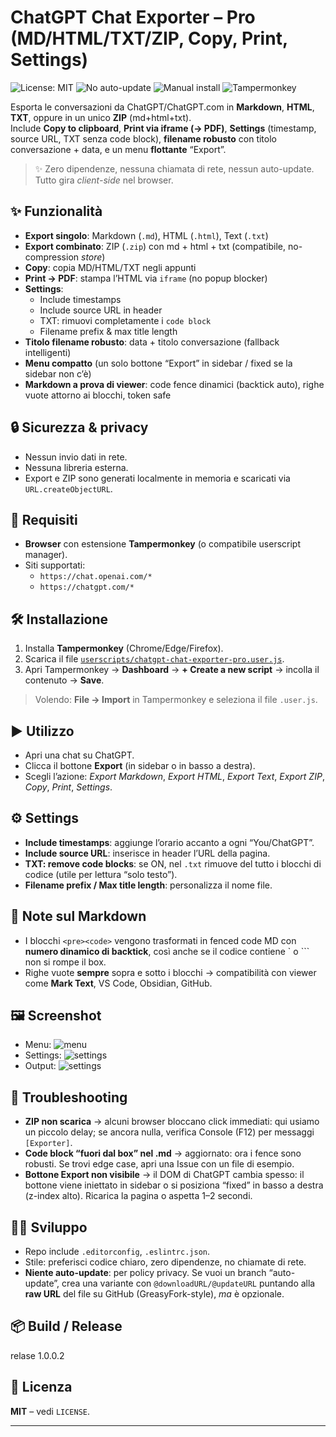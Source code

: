 # ChatGPT Chat Exporter – Pro (MD/HTML/TXT/ZIP, Copy, Print, Settings)

![License: MIT](https://img.shields.io/badge/License-MIT-green.svg)
![No auto-update](https://img.shields.io/badge/auto--update-disabled-red)
![Manual install](https://img.shields.io/badge/install-manual-blue)
![Tampermonkey](https://img.shields.io/badge/compatible-Tampermonkey-green)


Esporta le conversazioni da ChatGPT/ChatGPT.com in **Markdown**, **HTML**, **TXT**, oppure in un unico **ZIP** (md+html+txt).  
Include **Copy to clipboard**, **Print via iframe (→ PDF)**, **Settings** (timestamp, source URL, TXT senza code block), **filename robusto** con titolo conversazione + data, e un menu **flottante** “Export”.

> ✨ Zero dipendenze, nessuna chiamata di rete, nessun auto-update. Tutto gira *client-side* nel browser.

## ✨ Funzionalità
- **Export singolo**: Markdown (`.md`), HTML (`.html`), Text (`.txt`)
- **Export combinato**: ZIP (`.zip`) con md + html + txt (compatibile, no-compression *store*)
- **Copy**: copia MD/HTML/TXT negli appunti
- **Print → PDF**: stampa l’HTML via `iframe` (no popup blocker)
- **Settings**: 
  - Include timestamps
  - Include source URL in header
  - TXT: rimuovi completamente i `code block`
  - Filename prefix & max title length
- **Titolo filename robusto**: data + titolo conversazione (fallback intelligenti)
- **Menu compatto** (un solo bottone “Export” in sidebar / fixed se la sidebar non c’è)
- **Markdown a prova di viewer**: code fence dinamici (backtick auto), righe vuote attorno ai blocchi, token safe

## 🔒 Sicurezza & privacy
- Nessun invio dati in rete.
- Nessuna libreria esterna.
- Export e ZIP sono generati localmente in memoria e scaricati via `URL.createObjectURL`.

## 🧩 Requisiti
- **Browser** con estensione **Tampermonkey** (o compatibile userscript manager).
- Siti supportati:
  - `https://chat.openai.com/*`
  - `https://chatgpt.com/*`

## 🛠️ Installazione
1. Installa **Tampermonkey** (Chrome/Edge/Firefox).
2. Scarica il file [`userscripts/chatgpt-chat-exporter-pro.user.js`](userscripts/chatgpt-chat-exporter-pro.user.js).
3. Apri Tampermonkey → **Dashboard** → **+ Create a new script** → incolla il contenuto → **Save**.

> Volendo: **File → Import** in Tampermonkey e seleziona il file `.user.js`.

## ▶️ Utilizzo
- Apri una chat su ChatGPT.
- Clicca il bottone **Export** (in sidebar o in basso a destra).
- Scegli l’azione: *Export Markdown*, *Export HTML*, *Export Text*, *Export ZIP*, *Copy*, *Print*, *Settings*.

## ⚙️ Settings
- **Include timestamps**: aggiunge l’orario accanto a ogni “You/ChatGPT”.
- **Include source URL**: inserisce in header l’URL della pagina.
- **TXT: remove code blocks**: se ON, nel `.txt` rimuove del tutto i blocchi di codice (utile per lettura “solo testo”).
- **Filename prefix / Max title length**: personalizza il nome file.

## 🧪 Note sul Markdown
- I blocchi `<pre><code>` vengono trasformati in fenced code MD con **numero dinamico di backtick**, così anche se il codice contiene \` o ``` non si rompe il box.
- Righe vuote **sempre** sopra e sotto i blocchi → compatibilità con viewer come **Mark Text**, VS Code, Obsidian, GitHub.

## 🖼️ Screenshot

- Menu: ![menu](./screenshots/menu.jpg)
- Settings: ![settings](./screenshots/settings.jpg)
- Output: ![settings](./screenshots/output.png)
  
  
## 🐞 Troubleshooting
- **ZIP non scarica** → alcuni browser bloccano click immediati: qui usiamo un piccolo delay; se ancora nulla, verifica Console (F12) per messaggi `[Exporter]`.
- **Code block “fuori dal box” nel .md** → aggiornato: ora i fence sono robusti. Se trovi edge case, apri una Issue con un file di esempio.
- **Bottone Export non visibile** → il DOM di ChatGPT cambia spesso: il bottone viene iniettato in sidebar o si posiziona “fixed” in basso a destra (z-index alto). Ricarica la pagina o aspetta 1–2 secondi.

## 🧑‍💻 Sviluppo
- Repo include `.editorconfig`, `.eslintrc.json`.  
- Stile: preferisci codice chiaro, zero dipendenze, no chiamate di rete.
- **Niente auto-update**: per policy privacy. Se vuoi un branch “auto-update”, crea una variante con `@downloadURL/@updateURL` puntando alla **raw URL** del file su GitHub (GreasyFork-style), *ma* è opzionale.

## 📦 Build / Release
relase 1.0.0.2

## 📄 Licenza
**MIT** – vedi `LICENSE`.

---
